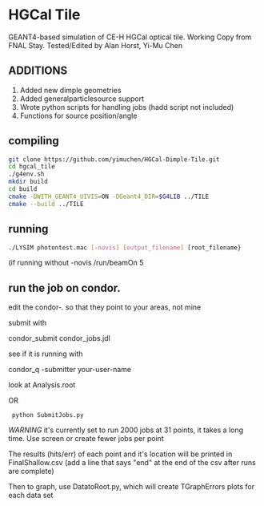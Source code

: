 # HGCal Tile

GEANT4-based simulation of CE-H HGCal optical tile.  Working Copy from FNAL Stay.
Tested/Edited by Alan Horst, Yi-Mu Chen

## ADDITIONS

1. Added new dimple geometries
2. Added generalparticlesource support
3. Wrote python scripts for handling jobs (hadd script not included)
4. Functions for source position/angle

## compiling

```bash
git clone https://github.com/yimuchen/HGCal-Dimple-Tile.git
cd hgcal_tile
./g4env.sh
mkdir build
cd build
cmake -DWITH_GEANT4_UIVIS=ON -DGeant4_DIR=$G4LIB ../TILE
cmake --build ../TILE
```

## running

```bash
./LYSIM photontest.mac [-novis] [output_filename] [root_filename}
```

(if running without -novis
         /run/beamOn 5


## run the job on condor.

edit the condor-*.* so that they point to your areas, not mine

submit with

condor_submit condor_jobs.jdl

see if it is running with

condor_q -submitter your-user-name

look at Analysis.root


  OR

     python SubmitJobs.py

*WARNING* it's currently set to run 2000 jobs at 31 points, it takes a long time.
Use screen or create fewer jobs per point

The results (hits/err) of each point and it's location will be printed in
FinalShallow.csv (add a line that says "end" at the end of the csv after runs are
complete)

Then to graph, use DatatoRoot.py, which will create TGraphErrors plots for each
data set
